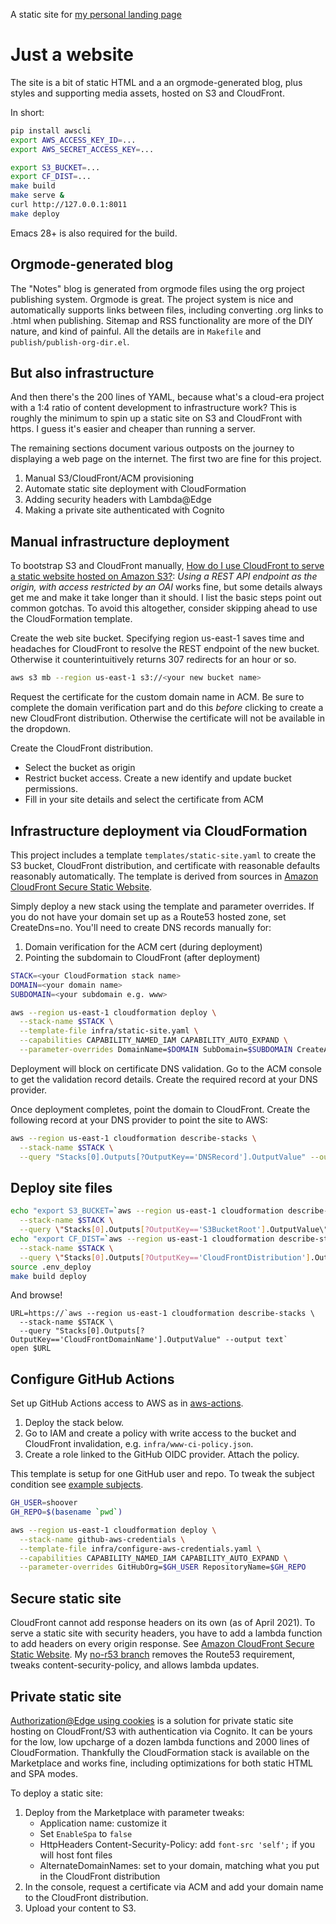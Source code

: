 A static site for [my personal landing page](https://shawnhoover.dev)

# Just a website

The site is a bit of static HTML and a an orgmode-generated blog, plus styles
and supporting media assets, hosted on S3 and CloudFront.

In short:

```sh
pip install awscli
export AWS_ACCESS_KEY_ID=...
export AWS_SECRET_ACCESS_KEY=...

export S3_BUCKET=...
export CF_DIST=...
make build
make serve &
curl http://127.0.0.1:8011
make deploy
```

Emacs 28+ is also required for the build.

## Orgmode-generated blog

The "Notes" blog is generated from orgmode files using the org project
publishing system. Orgmode is great. The project system is nice and
automatically supports links between files, including converting .org links to
.html when publishing. Sitemap and RSS functionality are more of the DIY nature,
and kind of painful. All the details are in `Makefile` and
`publish/publish-org-dir.el`.

## But also infrastructure

And then there's the 200 lines of YAML, because what's a cloud-era project with
a 1:4 ratio of content development to infrastructure work? This is roughly the
minimum to spin up a static site on S3 and CloudFront with https. I guess it's
easier and cheaper than running a server.

The remaining sections document various outposts on the journey to displaying a
web page on the internet. The first two are fine for this project.

1. Manual S3/CloudFront/ACM provisioning
1. Automate static site deployment with CloudFormation
1. Adding security headers with Lambda@Edge
1. Making a private site authenticated with Cognito

## Manual infrastructure deployment

To bootstrap S3 and CloudFront manually, [How do I use CloudFront to serve a
static website hosted on Amazon S3?](https://aws.amazon.com/premiumsupport/knowledge-center/cloudfront-serve-static-website/):
*Using a REST API endpoint as the origin, with access restricted by an
OAI* works fine, but some details always get me and make it take
longer than it should. I list the basic steps point out common
gotchas. To avoid this altogether, consider skipping ahead to use the
CloudFormation template.

Create the web site bucket. Specifying region us-east-1 saves time and
headaches for CloudFront to resolve the REST endpoint of the new
bucket. Otherwise it counterintuitively returns 307 redirects for an
hour or so.

```sh
aws s3 mb --region us-east-1 s3://<your new bucket name>
```

Request the certificate for the custom domain name in ACM. Be sure to
complete the domain verification part and do this *before* clicking to
create a new CloudFront distribution. Otherwise the certificate will
not be available in the dropdown.

Create the CloudFront distribution.
- Select the bucket as origin
- Restrict bucket access. Create a new identify and update bucket
  permissions.
- Fill in your site details and select the certificate from ACM

## Infrastructure deployment via CloudFormation

This project includes a template `templates/static-site.yaml` to create the S3
bucket, CloudFront distribution, and certificate with reasonable defaults
reasonably automatically. The template is derived from sources in [Amazon
CloudFront Secure Static Website](https://github.com/aws-samples/amazon-cloudfront-secure-static-site).

Simply deploy a new stack using the template and parameter overrides. If you do
not have your domain set up as a Route53 hosted zone, set CreateDns=no. You'll
need to create DNS records manually for:
1. Domain verification for the ACM cert (during deployment)
2. Pointing the subdomain to CloudFront (after deployment)

```sh
STACK=<your CloudFormation stack name>
DOMAIN=<your domain name>
SUBDOMAIN=<your subdomain e.g. www>

aws --region us-east-1 cloudformation deploy \
  --stack-name $STACK \
  --template-file infra/static-site.yaml \
  --capabilities CAPABILITY_NAMED_IAM CAPABILITY_AUTO_EXPAND \
  --parameter-overrides DomainName=$DOMAIN SubDomain=$SUBDOMAIN CreateApex=yes CreateDns=no
```

Deployment will block on certificate DNS validation. Go to the ACM
console to get the validation record details. Create the required
record at your DNS provider.

Once deployment completes, point the domain to CloudFront. Create the following
record at your DNS provider to point the site to AWS:

```sh
aws --region us-east-1 cloudformation describe-stacks \
  --stack-name $STACK \
  --query "Stacks[0].Outputs[?OutputKey=='DNSRecord'].OutputValue" --output text
```

## Deploy site files

```sh
echo "export S3_BUCKET=`aws --region us-east-1 cloudformation describe-stacks \
  --stack-name $STACK \
  --query \"Stacks[0].Outputs[?OutputKey=='S3BucketRoot'].OutputValue\" --output text`" >> .env_deploy
echo "export CF_DIST=`aws --region us-east-1 cloudformation describe-stacks \
  --stack-name $STACK \
  --query \"Stacks[0].Outputs[?OutputKey=='CloudFrontDistribution'].OutputValue\" --output text`" >> .env_deploy
source .env_deploy
make build deploy
```

And browse!
```
URL=https://`aws --region us-east-1 cloudformation describe-stacks \
  --stack-name $STACK \
  --query "Stacks[0].Outputs[?OutputKey=='CloudFrontDomainName'].OutputValue" --output text`
open $URL
```

## Configure GitHub Actions

Set up GitHub Actions access to AWS as in
[aws-actions](https://github.com/aws-actions/configure-aws-credentials#sample-iam-oidc-cloudformation-template).

1. Deploy the stack below.
2. Go to IAM and create a policy with write access to the bucket and CloudFront invalidation,
   e.g. `infra/www-ci-policy.json`.
3. Create a role linked to the GitHub OIDC provider. Attach the policy.

This template is setup for one GitHub user and repo. To tweak the subject
condition see [example subjects](https://docs.github.com/en/actions/deployment/security-hardening-your-deployments/about-security-hardening-with-openid-connect#example-subject-claims).

```sh
GH_USER=shoover
GH_REPO=$(basename `pwd`)

aws --region us-east-1 cloudformation deploy \
  --stack-name github-aws-credentials \
  --template-file infra/configure-aws-credentials.yaml \
  --capabilities CAPABILITY_NAMED_IAM CAPABILITY_AUTO_EXPAND \
  --parameter-overrides GitHubOrg=$GH_USER RepositoryName=$GH_REPO
```

## Secure static site

CloudFront cannot add response headers on its own (as of April 2021).
To serve a static site with security headers, you have to add a lambda
function to add headers on every origin response. See [Amazon
CloudFront Secure Static
Website](https://github.com/aws-samples/amazon-cloudfront-secure-static-site).
My [no-r53
branch](https://github.com/shoover/amazon-cloudfront-secure-static-site/tree/no-r53)
removes the Route53 requirement, tweaks content-security-policy, and
allows lambda updates.

## Private static site

[Authorization@Edge using
cookies](https://github.com/aws-samples/cloudfront-authorization-at-edge)
is a solution for private static site hosting on CloudFront/S3 with
authentication via Cognito. It can be yours for the low, low upcharge
of a dozen lambda functions and 2000 lines of CloudFormation.
Thankfully the CloudFormation stack is available on the Marketplace
and works fine, including optimizations for both static HTML and SPA
modes.

To deploy a static site:

1. Deploy from the Marketplace with parameter tweaks:
   - Application name: customize it
   - Set `EnableSpa` to `false`
   - HttpHeaders Content-Security-Policy: add `font-src 'self';` if you will host font files
   - AlternateDomainNames: set to your domain, matching what you put
     in the CloudFront distribution
2. In the console, request a certificate via ACM and add your domain name to
   the CloudFront distribution.
3. Upload your content to S3.

